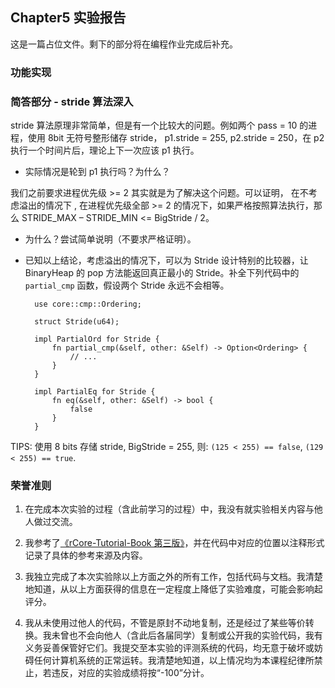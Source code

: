 ## Chapter5 实验报告

这是一篇占位文件。剩下的部分将在编程作业完成后补充。

### 功能实现

### 简答部分 - stride 算法深入

stride 算法原理非常简单，但是有一个比较大的问题。例如两个 pass = 10 的进程，使用 8bit 无符号整形储存 stride， p1.stride = 255, p2.stride = 250，在 p2 执行一个时间片后，理论上下一次应该 p1 执行。

* 实际情况是轮到 p1 执行吗？为什么？

我们之前要求进程优先级 >= 2 其实就是为了解决这个问题。可以证明， 在不考虑溢出的情况下 , 在进程优先级全部 >= 2 的情况下，如果严格按照算法执行，那么 STRIDE_MAX – STRIDE_MIN <= BigStride / 2。

* 为什么？尝试简单说明（不要求严格证明）。

* 已知以上结论，考虑溢出的情况下，可以为 Stride 设计特别的比较器，让 BinaryHeap<Stride> 的 pop 方法能返回真正最小的 Stride。补全下列代码中的 `partial_cmp` 函数，假设两个 Stride 永远不会相等。

        use core::cmp::Ordering;

        struct Stride(u64);

        impl PartialOrd for Stride {
            fn partial_cmp(&self, other: &Self) -> Option<Ordering> {
                // ...
            }
        }

        impl PartialEq for Stride {
            fn eq(&self, other: &Self) -> bool {
                false
            }
        }

TIPS: 使用 8 bits 存储 stride, BigStride = 255, 则: `(125 < 255) == false`, `(129 < 255) == true`.

### 荣誉准则

1. 在完成本次实验的过程（含此前学习的过程）中，我没有就实验相关内容与他人做过交流。

2. 我参考了[《rCore-Tutorial-Book 第三版》](https://rcore-os.cn/rCore-Tutorial-Book-v3/index.html)，并在代码中对应的位置以注释形式记录了具体的参考来源及内容。

3. 我独立完成了本次实验除以上方面之外的所有工作，包括代码与文档。我清楚地知道，从以上方面获得的信息在一定程度上降低了实验难度，可能会影响起评分。

4. 我从未使用过他人的代码，不管是原封不动地复制，还是经过了某些等价转换。我未曾也不会向他人（含此后各届同学）复制或公开我的实验代码，我有义务妥善保管好它们。我提交至本实验的评测系统的代码，均无意于破坏或妨碍任何计算机系统的正常运转。我清楚地知道，以上情况均为本课程纪律所禁止，若违反，对应的实验成绩将按“-100”分计。